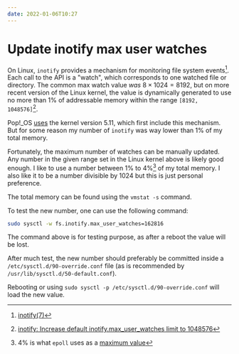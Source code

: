 ```yaml
---
date: 2022-01-06T10:27
---
```


Update inotify max user watches
===============================

On Linux, `inotify` provides a mechanism for monitoring file system
events[^1]. Each call to the API is a "watch", which corresponds to one
watched file or directory. The common max watch value *was*
$8 \times 1024 = 8192$, but on more recent version of the Linux kernel,
the value is dynamically generated to use no more than 1% of addressable
memory within the range `[8192, 1048576]`[^2].

Pop!\_OS
[uses](https://github.com/pop-os/linux/blob/master/fs/notify/inotify/inotify_user.c#L818)
the kernel version 5.11, which first include this mechanism. But for
some reason my number of `inotify` was way lower than 1% of my total
memory.

Fortunately, the maximum number of watches can be manually updated. Any
number in the given range set in the Linux kernel above is likely good
enough. I like to use a number between 1% to 4%[^3] of my total memory.
I also like it to be a number divisible by 1024 but this is just
personal preference.

The total memory can be found using the `vmstat -s` command.

To test the new number, one can use the following command:

``` sh
sudo sysctl -w fs.inotify.max_user_watches=162816
```

The command above is for testing purpose, as after a reboot the value
will be lost.

After much test, the new number should preferably be committed inside a
`/etc/sysctl.d/90-override.conf` file (as is recommended by
`/usr/lib/sysctl.d/50-default.conf`).

Rebooting or using `sudo sysctl -p /etc/sysctl.d/90-override.conf` will
load the new value.

[^1]: [inotify(7)](https://www.man7.org/linux/man-pages/man7/inotify.7.html)

[^2]: [inotify: Increase default inotify.max\_user\_watches limit to
    1048576](https://github.com/torvalds/linux/commit/92890123749bafc317bbfacbe0a62ce08d78efb7)

[^3]: 4% is what `epoll` uses as a [maximum
    value](https://man7.org/linux/man-pages/man7/epoll.7.html)
